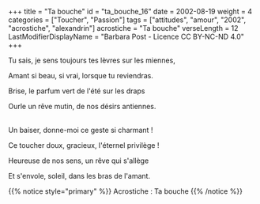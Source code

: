 +++
title = "Ta bouche"
id = "ta_bouche_16"
date = 2002-08-19
weight = 4
categories = ["Toucher", "Passion"]
tags = ["attitudes", "amour", "2002", "acrostiche", "alexandrin"]
acrostiche = "Ta bouche"
verseLength = 12
LastModifierDisplayName = "Barbara Post - Licence CC BY-NC-ND 4.0"
+++

Tu sais, je sens toujours tes lèvres sur les miennes,

Amant si beau, si vrai, lorsque tu reviendras.

Brise, le parfum vert de l'été sur les draps

Ourle un rêve mutin, de nos désirs antiennes.

 \
Un baiser, donne-moi ce geste si charmant !

Ce toucher doux, gracieux, l'éternel privilège !

Heureuse de nos sens, un rêve qui s'allège

Et s'envole, soleil, dans les bras de l'amant.

{{% notice style="primary" %}}
Acrostiche : Ta bouche
{{% /notice %}}

